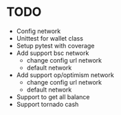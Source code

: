 # TODO
- Config network
- Unittest for wallet class
- Setup pytest with coverage
- Add support bsc network
  - change config url network
  - default network
- Add support op/optimism network
  - change config url network
  - default network
- Support to get all balance
- Support tornado cash